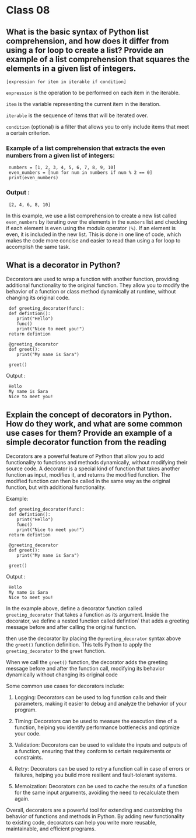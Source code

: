 # Class 08
## What is the basic syntax of Python list comprehension, and how does it differ from using a for loop to create a list? Provide an example of a list comprehension that squares the elements in a given list of integers.
    [expression for item in iterable if condition]

`expression` is the operation to be performed on each item in the iterable.

`item` is the variable representing the current item in the iteration.

`iterable` is the sequence of items that will be iterated over.

`condition` (optional) is a filter that allows you to only include items that meet a certain criterion.

### Example of a list comprehension that extracts the even numbers from a given list of integers:
     
     numbers = [1, 2, 3, 4, 5, 6, 7, 8, 9, 10]
     even_numbers = [num for num in numbers if num % 2 == 0]
     print(even_numbers)


### Output :
     [2, 4, 6, 8, 10]


In this example, we use a list comprehension to create a new list called `even_numbers` by iterating over the elements in the `numbers` list and checking if each element is even using the modulo operator `(%)`. If an element is even, it is included in the new list. This is done in one line of code, which makes the code more concise and easier to read than using a for loop to accomplish the same task.


## What is a decorator in Python?
Decorators are used to wrap a function with another function, providing additional functionality to the original function. They allow you to modify the behavior of a function or class method dynamically at runtime, without changing its original code.

     def greeting_decorator(func):
     def defintion():
        print("Hello")
        func()
        print("Nice to meet you!")
     return defintion

     @greeting_decorator
     def greet():
        print("My name is Sara")

     greet()

Output : 

     Hello
     My name is Sara
     Nice to meet you!


## Explain the concept of decorators in Python. How do they work, and what are some common use cases for them? Provide an example of a simple decorator function from the reading

Decorators are a powerful feature of Python that allow you to add functionality to functions and methods dynamically, without modifying their source code. A decorator is a special kind of function that takes another function as input, modifies it, and returns the modified function. The modified function can then be called in the same way as the original function, but with additional functionality.

Example:

     def greeting_decorator(func):
     def defintion():
        print("Hello")
        func()
        print("Nice to meet you!")
     return defintion

     @greeting_decorator
     def greet():
        print("My name is Sara")

     greet()

Output : 

     Hello
     My name is Sara
     Nice to meet you!


In the example above, define a decorator function called `greeting_decorator` that takes a function as its argument. Inside the decorator, we define a nested function called defintion` that adds a greeting message before and after calling the original function.

then use the decorator by placing the `@greeting_decorator` syntax above the `greet()` function definition. This tells Python to apply the `greeting_decorator` to the `greet` function.

When we call the `greet()` function, the decorator adds the greeting message before and after the function call, modifying its behavior dynamically without changing its original code


Some common use cases for decorators include:

1. Logging: Decorators can be used to log function calls and their parameters, making it easier to debug and analyze the behavior of your program.

2. Timing: Decorators can be used to measure the execution time of a function, helping you identify performance bottlenecks and optimize your code.


3. Validation: Decorators can be used to validate the inputs and outputs of a function, ensuring that they conform to certain requirements or constraints.

4. Retry: Decorators can be used to retry a function call in case of errors or failures, helping you build more resilient and fault-tolerant systems.

5. Memoization: Decorators can be used to cache the results of a function for the same input arguments, avoiding the need to recalculate them again.

Overall, decorators are a powerful tool for extending and customizing the behavior of functions and methods in Python. By adding new functionality to existing code, decorators can help you write more reusable, maintainable, and efficient programs.